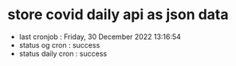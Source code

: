# store covid daily api as json data

- last cronjob : Friday, 30 December 2022 13:16:54
- status og cron : success
- status daily cron : success
      
      